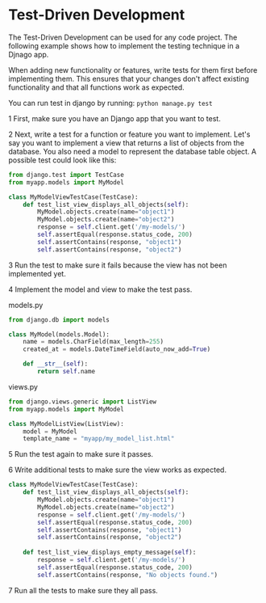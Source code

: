 # Test-Driven Development

The Test-Driven Development can be used for any code project. The following example shows how to implement the testing technique in a Djnago app.

When adding new functionality or features, write tests for them first before implementing them. This ensures that your changes don't affect existing functionality and that all functions work as expected.

You can run test in django by running:
`python manage.py test`

1 First, make sure you have an Django app that you want to test.

2 Next, write a test for a function or feature you want to implement. Let's say you want to implement a view that returns a list of objects from the database. You also need a model to represent the database table object. A possible test could look like this:

``` python
from django.test import TestCase
from myapp.models import MyModel

class MyModelViewTestCase(TestCase):
    def test_list_view_displays_all_objects(self):
        MyModel.objects.create(name="object1")
        MyModel.objects.create(name="object2")
        response = self.client.get('/my-models/')
        self.assertEqual(response.status_code, 200)
        self.assertContains(response, "object1")
        self.assertContains(response, "object2")

```

3 Run the test to make sure it fails because the view has not been implemented yet.

4 Implement the model and view to make the test pass.

models.py

``` python
from django.db import models

class MyModel(models.Model):
    name = models.CharField(max_length=255)
    created_at = models.DateTimeField(auto_now_add=True)

    def __str__(self):
        return self.name
```

views.py

``` python
from django.views.generic import ListView
from myapp.models import MyModel

class MyModelListView(ListView):
    model = MyModel
    template_name = "myapp/my_model_list.html"

```

5 Run the test again to make sure it passes.

6 Write additional tests to make sure the view works as expected.

``` python
class MyModelViewTestCase(TestCase):
    def test_list_view_displays_all_objects(self):
        MyModel.objects.create(name="object1")
        MyModel.objects.create(name="object2")
        response = self.client.get('/my-models/')
        self.assertEqual(response.status_code, 200)
        self.assertContains(response, "object1")
        self.assertContains(response, "object2")
    
    def test_list_view_displays_empty_message(self):
        response = self.client.get('/my-models/')
        self.assertEqual(response.status_code, 200)
        self.assertContains(response, "No objects found.")


```

7 Run all the tests to make sure they all pass.
